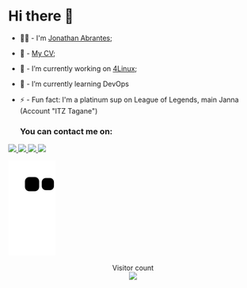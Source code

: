 # Hi there 👋

- 👩‍💻 -  I'm [Jonathan Abrantes](https://www.linkedin.com/in/jonathan-abrantes-07614a48/);
- 📄 -  [My CV](https://jonathanabrantes.github.io/resume/);
- 🔭 -  I’m currently working on [4Linux](https://4linux.com.br/);
- 🌱 -  I’m currently learning DevOps
- ⚡  -  Fun fact: I'm a platinum sup on League of Legends, main Janna (Account "ITZ Tagane")
  
  ### You can contact me on: 
 
<div> 
  
  <a href="https://discord.gg/drZA72VW" target="_blank">
    <img src="https://img.shields.io/badge/Discord-7289DA?style=for-the-badge&logo=discord&logoColor=white" target="_blank">
  </a>
  
  <a href="mailto:jonathan.abrantesc@gmail.com">
    <img src="https://img.shields.io/badge/-Gmail-%23333?style=for-the-badge&logo=gmail&logoColor=white" target="_blank">
  </a>
  
  <a href="https://www.linkedin.com/in/jonathan-abrantes-07614a48/" target="_blank">
    <img src="https://img.shields.io/badge/-LinkedIn-%230077B5?style=for-the-badge&logo=linkedin&logoColor=white" target="_blank">
  </a> 
  
   <a href="https://wa.me/5561983611616" target="_blank">
   <img src="https://img.shields.io/badge/WhatsApp-25D366?style=for-the-badge&logo=whatsapp&logoColor=white" target="_blank">
  </a> 
 
  ![Snake animation](https://github.com/paulopelaez/paulopelaez/blob/output/github-grid-snake.svg)
  
  <p align="center"> 
  Visitor count<br>
  <img src="https://profile-counter.glitch.me/jonathanabrantes/count.svg" />
  
</p>
  
  </div>
